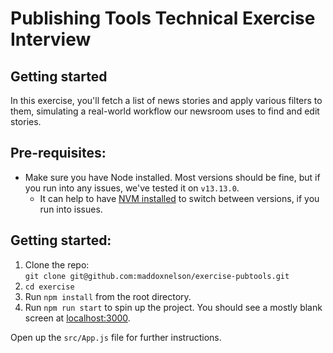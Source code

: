 # Publishing Tools Technical Exercise Interview

## Getting started

In this exercise, you'll fetch a list of news stories and apply various filters to them, simulating a real-world workflow our newsroom uses to find and edit stories.

## Pre-requisites:
- Make sure you have Node installed. Most versions should be fine, but if you run into any issues, we've tested it on `v13.13.0`.
  - It can help to have [NVM installed](https://github.com/nvm-sh/nvm) to switch between versions, if you run into issues.

## Getting started:
1. Clone the repo:  
   `git clone git@github.com:maddoxnelson/exercise-pubtools.git`
1. `cd exercise`
1. Run `npm install` from the root directory.
1. Run `npm run start` to spin up the project. You should see a mostly blank screen at [localhost:3000](http://localhost:3000/).

Open up the `src/App.js` file for further instructions.
